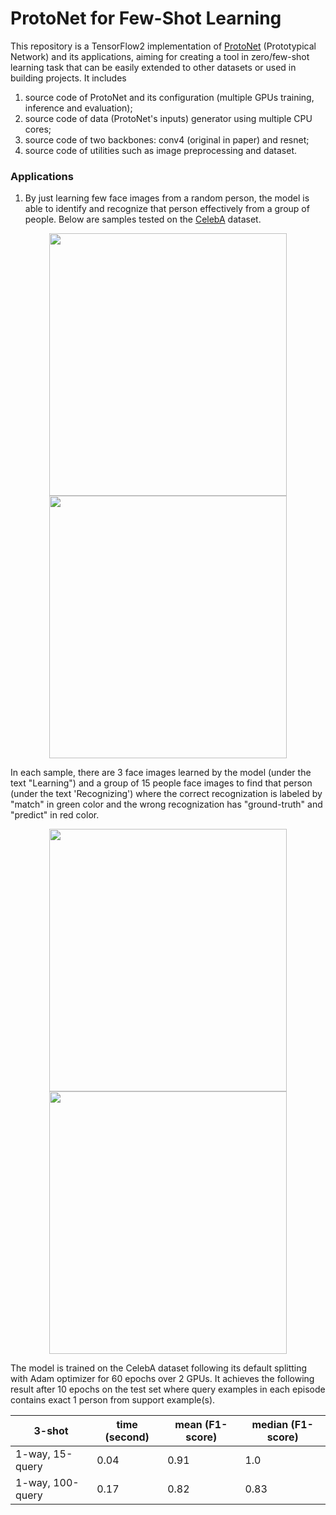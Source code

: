 # ProtoNet for Few-Shot Learning

This repository is a TensorFlow2 implementation of [ProtoNet](https://arxiv.org/abs/1703.05175) (Prototypical Network) and its applications, aiming for creating a tool in zero/few-shot learning task that can be easily extended to other datasets or used in building projects. It includes

1. source code of ProtoNet and its configuration (multiple GPUs training, inference and evaluation);
2. source code of data (ProtoNet's inputs) generator using multiple CPU cores; 
3. source code of two backbones: conv4 (original in paper) and resnet;
4. source code of utilities such as image preprocessing and dataset.

### Applications

1. By just learning few face images from a random person, the model is able to identify and recognize that person effectively from a group of people. Below are samples tested on the [CelebA](https://mmlab.ie.cuhk.edu.hk/projects/CelebA.html) dataset.
<p align="center">
  <img src="https://raw.githubusercontent.com/DrMMZ/drmmz.github.io/master/images/celeba/7.JPG" width='380' height='420'/>
  <img src="https://raw.githubusercontent.com/DrMMZ/drmmz.github.io/master/images/celeba/12.JPG" width='380' height='420'/>
</p> 
In each sample, there are 3 face images learned by the model (under the text "Learning") and a group of 15 people face images to find that person (under the text 'Recognizing') where the correct recognization is labeled by "match" in green color and the wrong recognization has "ground-truth" and "predict" in red color.
<p align="center">
  <img src="https://raw.githubusercontent.com/DrMMZ/drmmz.github.io/master/images/celeba/2.JPG" width='380' height='420'/>
  <img src="https://raw.githubusercontent.com/DrMMZ/drmmz.github.io/master/images/celeba/celeba_movie.gif" width='380' height='420'/>
</p> 
The model is trained on the CelebA dataset following its default splitting with Adam optimizer for 60 epochs over 2 GPUs. It achieves the following result after 10 epochs on the test set where query examples in each episode contains exact 1 person from support example(s).

|3-shot|time (second)|mean (F1-score)|median (F1-score)|
|---|---|---|---|
|1-way, 15-query|0.04|0.91|1.0|
|1-way, 100-query|0.17|0.82|0.83|
